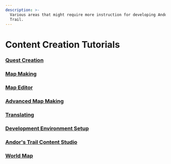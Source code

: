 ```yaml
---
description: >-
  Various areas that might require more instruction for developing Andor's
  Trail.
---
```


# Content Creation Tutorials

### [Quest Creation](quest-making/)

### [Map Making](mapmaking-guidelines/map-making/)

### [Map Editor](mapmaking-guidelines/map-editor.md)

### [Advanced Map Making](mapmaking-guidelines/map-making/advanced-map-making-tutorial.md)

### [Translating](translating.md)

### [Development Environment Setup](contributing-code/development-environment-setup.md)

### [Andor's Trail Content Studio](../contributor-section/atcs.md)

### [World Map](../contributor-section/world/world-map.md)

